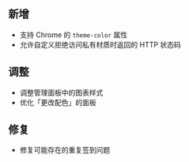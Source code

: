 ## 新增

- 支持 Chrome 的 `theme-color` 属性
- 允许自定义拒绝访问私有材质时返回的 HTTP 状态码

## 调整

- 调整管理面板中的图表样式
- 优化「更改配色」的面板

## 修复

- 修复可能存在的重复签到问题
